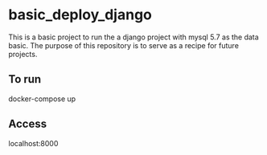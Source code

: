 # basic_deploy_django
This is a basic project to run the a django project with mysql 5.7 as the data basic. The purpose of this repository is to serve as a recipe for future projects.

## To run 
docker-compose up

## Access
localhost:8000

